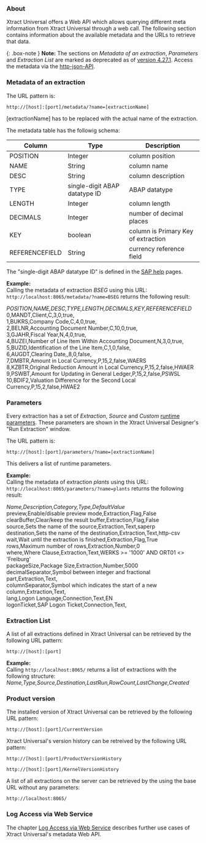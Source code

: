 ### About
Xtract Universal offers a Web API which allows querying different meta information from Xtract Universal through a web call.
The following section contains information about the available metadata and the URLs to retrieve that data.

{: .box-note }
**Note:** The sections on *Metadata of an extraction*, *Parameters* and *Extraction List* are marked as deprecated as of [version 4.27.1](https://kb.theobald-software.com/version-history/xtract-universal-version-history). Access the metadata via the [http-json-API](./metadata-access-via-http-json).

### Metadata of an extraction

The URL pattern is: 
```
http://[host]:[port]/metadata/?name=[extractionName]
```

[extractionName] has to be replaced with the actual name of the extraction.

The metadata table has the followig schema:

| Column   | Type                          | Description              |
|----------|-------------------------------|--------------------------|
| POSITION | Integer                       | column position          |
| NAME     | String                        | column name              |
| DESC     | String                        | column description       |
| TYPE     | single-digit ABAP datatype ID | ABAP datatype            |
| LENGTH   | Integer                       | column length            |
| DECIMALS | Integer                       | number of decimal places |
| KEY      | boolean                       | column is Primary Key of extraction |
| REFERENCEFIELD   | String                | currency reference field            |


The "single-digit ABAP datatype ID" is defined in the [SAP help](https://help.sap.com/doc/abapdocu_750_index_htm/7.50/en-US/abapdescribe_field.htm) pages. <br>
 
**Example:** <br>
Calling the metadata of extraction *BSEG* using this URL: ```http://localhost:8065/metadata/?name=BSEG``` returns the following result:<br>

*POSITION,NAME,DESC,TYPE,LENGTH,DECIMALS,KEY,REFERENCEFIELD*<br>
0,MANDT,Client,C,3,0,true,<br>
1,BUKRS,Company Code,C,4,0,true,<br>
2,BELNR,Accounting Document Number,C,10,0,true,<br>
3,GJAHR,Fiscal Year,N,4,0,true,<br>
4,BUZEI,Number of Line Item Within Accounting Document,N,3,0,true,<br>
5,BUZID,Identification of the Line Item,C,1,0,false,<br>
6,AUGDT,Clearing Date,,8,0,false,<br>
7,DMBTR,Amount in Local Currency,P,15,2,false,WAERS<br>
8,KZBTR,Original Reduction Amount in Local Currency,P,15,2,false,HWAER<br>
9,PSWBT,Amount for Updating in General Ledger,P,15,2,false,PSWSL<br>
10,BDIF2,Valuation Difference for the Second Local Currency,P,15,2,false,HWAE2<br>

### Parameters
Every extraction has a set of *Extraction*, *Source* and *Custom* [runtime parameters](./extraction-parameters). These parameters are shown in the Xtract Universal Designer's "Run Extraction" window.<br>

The URL pattern is: 
```
http://[host]:[port]/parameters/?name=[extractionName]
```
This delivers a list of runtime parameters. <br>

**Example:** <br>
Calling the metadata of extraction *plants* using this URL: ```http://localhost:8065/parameters/?name=plants``` returns the following result:<br>


*Name,Description,Category,Type,DefaultValue*<br>
preview,Enable/disable preview mode,Extraction,Flag,False<br>
clearBuffer,Clear/keep the result buffer,Extraction,Flag,False<br>
source,Sets the name of the source,Extraction,Text,saperp<br>
destination,Sets the name of the destination,Extraction,Text,http-csv<br>
wait,Wait until the extraction is finished,Extraction,Flag,True<br>
rows,Maximum number of rows,Extraction,Number,0<br>
where,Where Clause,Extraction,Text,WERKS >= '1000' AND ORT01 <> 'Freiburg'<br>
packageSize,Package Size,Extraction,Number,5000<br>
decimalSeparator,Symbol between integer and fractional part,Extraction,Text,<br>
columnSeparator,Symbol which indicates the start of a new column,Extraction,Text,<br>
lang,Logon Language,Connection,Text,EN<br>
logonTicket,SAP Logon Ticket,Connection,Text,<br>

### Extraction List 

A list of all extractions defined in Xtract Universal can be retrieved by the following URL pattern:

```
http://[host]:[port]
```

**Example:** <br>
Calling ```http://localhost:8065/``` returns a list of extractions with the following structure: <br>
*Name,Type,Source,Destination,LastRun,RowCount,LastChange,Created*

### Product version

The installed version of Xtract Universal can be retrieved by the following URL pattern: 
```
http://[host]:[port]/CurrentVersion
```


Xtract Universal's version history can be retreived by the following URL pattern:  
```
http://[host]:[port]/ProductVersionHistory
```
```
http://[host]:[port]/KernelVersionHistory
```

A list of all extractions on the server can be retrieved by the using the base URL without any parameters:
```
http://localhost:8065/
```

### Log Access via Web Service
The chapter [Log Access via Web Service](./../logging/logging-access-via-http) describes further use cases of Xtract Universal's metadata Web API.

